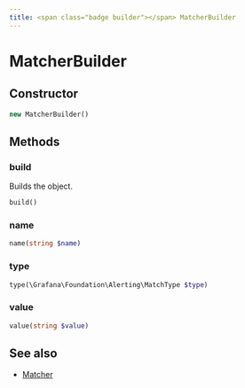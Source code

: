 ```yaml
---
title: <span class="badge builder"></span> MatcherBuilder
---
```

# <span class="badge builder"></span> MatcherBuilder

## Constructor

```php
new MatcherBuilder()
```
## Methods

### <span class="badge object-method"></span> build

Builds the object.

```php
build()
```

### <span class="badge object-method"></span> name

```php
name(string $name)
```

### <span class="badge object-method"></span> type

```php
type(\Grafana\Foundation\Alerting\MatchType $type)
```

### <span class="badge object-method"></span> value

```php
value(string $value)
```

## See also

 * <span class="badge object-type-class"></span> [Matcher](./object-Matcher.md)
